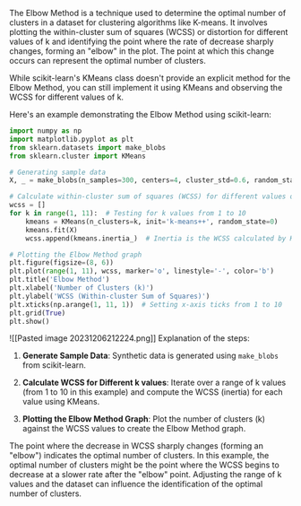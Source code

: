 The Elbow Method is a technique used to determine the optimal number of clusters in a dataset for clustering algorithms like K-means. It involves plotting the within-cluster sum of squares (WCSS) or distortion for different values of k and identifying the point where the rate of decrease sharply changes, forming an "elbow" in the plot. The point at which this change occurs can represent the optimal number of clusters.

While scikit-learn's KMeans class doesn't provide an explicit method for the Elbow Method, you can still implement it using KMeans and observing the WCSS for different values of k.

Here's an example demonstrating the Elbow Method using scikit-learn:

```python
import numpy as np
import matplotlib.pyplot as plt
from sklearn.datasets import make_blobs
from sklearn.cluster import KMeans

# Generating sample data
X, _ = make_blobs(n_samples=300, centers=4, cluster_std=0.6, random_state=0)

# Calculate within-cluster sum of squares (WCSS) for different values of k
wcss = []
for k in range(1, 11):  # Testing for k values from 1 to 10
    kmeans = KMeans(n_clusters=k, init='k-means++', random_state=0)
    kmeans.fit(X)
    wcss.append(kmeans.inertia_)  # Inertia is the WCSS calculated by KMeans

# Plotting the Elbow Method graph
plt.figure(figsize=(8, 6))
plt.plot(range(1, 11), wcss, marker='o', linestyle='-', color='b')
plt.title('Elbow Method')
plt.xlabel('Number of Clusters (k)')
plt.ylabel('WCSS (Within-cluster Sum of Squares)')
plt.xticks(np.arange(1, 11, 1))  # Setting x-axis ticks from 1 to 10
plt.grid(True)
plt.show()
```
![[Pasted image 20231206212224.png]]
Explanation of the steps:

1. **Generate Sample Data**: Synthetic data is generated using `make_blobs` from scikit-learn.

2. **Calculate WCSS for Different k values**: Iterate over a range of k values (from 1 to 10 in this example) and compute the WCSS (inertia) for each value using KMeans.

3. **Plotting the Elbow Method Graph**: Plot the number of clusters (k) against the WCSS values to create the Elbow Method graph.

The point where the decrease in WCSS sharply changes (forming an "elbow") indicates the optimal number of clusters. In this example, the optimal number of clusters might be the point where the WCSS begins to decrease at a slower rate after the "elbow" point. Adjusting the range of k values and the dataset can influence the identification of the optimal number of clusters.